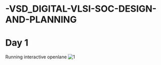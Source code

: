# -VSD_DIGITAL-VLSI-SOC-DESIGN-AND-PLANNING
# Day 1
Running interactive openlane
![1](https://github.com/Rudrali-11/-VSD_DIGITAL-VLSI-SOC-DESIGN-AND-PLANNING/assets/121845097/8fa5686a-5776-4a38-82e3-00f420d6f2a0)

